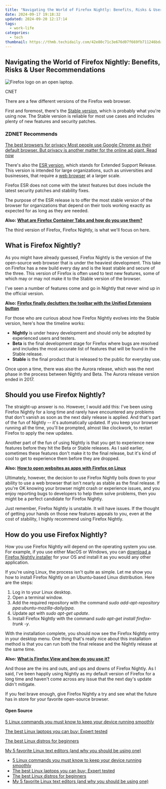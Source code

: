 ```yaml
---
title: "Navigating the World of Firefox Nightly: Benefits, Risks & User Recommendations"
date: 2024-09-17 19:18:32
updated: 2024-09-20 12:17:14
tags:
  - work-life
categories:
  - tech
thumbnail: https://thmb.techidaily.com/42e80c71c3e676d07f669fb711246bda708f83a958555a8cf5d9869ea65371d4.jpg
---
```


## Navigating the World of Firefox Nightly: Benefits, Risks & User Recommendations

![Firefox logo on an open laptop.](https://www.zdnet.com/a/img/resize/5a0e4b8d7ac8754095095e7d57e37358cf79cd45/2022/09/06/3810be5b-2bbb-4884-9e2c-659446ca42e3/mozilla-firefox.jpg?auto=webp&width=1280)

CNET

There are a few different versions of the Firefox web browser. 

First and foremost, there's the [Stable version](https://www.mozilla.org/en-US/firefox/new/), which is probably what you're using now. The Stable version is reliable for most use cases and includes plenty of new features and security patches.

### **ZDNET** Recommends

[The best browsers for privacy Most people use Google Chrome as their default browser. But privacy is another matter for the online ad giant.  Read now](https://www.zdnet.com/article/best-browser-for-privacy/)

There's also the [ESR version](https://www.mozilla.org/en-US/firefox/all/#product-desktop-esr), which stands for Extended Support Release. This version is intended for large organizations, such as universities and businesses, that require a [web browser](https://www.zdnet.com/home-and-office/work-life/no-browser-is-perfect-whats-a-user-to-do/) at a larger scale. 

Firefox ESR does not come with the latest features but does include the latest security patches and stability fixes. 

The purpose of the ESR release is to offer the most stable version of the browser for organizations that depend on their tools working exactly as expected for as long as they are needed.

**Also:** [**What are Firefox Container Tabs and how do you use them?**](https://www.zdnet.com/article/what-are-firefox-container-tabs-and-how-do-you-use-them/)

The third version of Firefox, Firefox Nightly, is what we'll focus on here.

## What is Firefox Nightly?

As you might have already guessed, Firefox Nightly is the version of the open-source web browser that is under the heaviest development. This take on Firefox has a new build every day and is the least stable and secure of the three. This version of Firefox is often used to test new features, some of which may or may not make it to the Stable version of the browser. 

I've seen a number of features come and go in Nightly that never wind up in the official version. 

**Also:** [**Firefox finally declutters the toolbar with the Unified Extensions button**](https://www.zdnet.com/article/firefox-finally-declutters-the-toolbar-with-the-unified-extensions-button/)

For those who are curious about how Firefox Nightly evolves into the Stable version, here's how the timeline works:

* **Nightly** is under heavy development and should only be adopted by experienced users and testers.
* **Beta** is the final development stage for Firefox where bugs are resolved and includes the most accurate list of features that will be found in the Stable release.
* **Stable** is the final product that is released to the public for everyday use.

Once upon a time, there was also the Aurora release, which was the next phase in the process between Nightly and Beta. The Aurora release version ended in 2017.

## Should you use Firefox Nightly?

The straight-up answer is no. However, I would add this: I've been using Firefox Nightly for a long time and rarely have encountered any problems that don't vanish as soon as the next daily release is applied. And that's part of the fun of Nightly -- it's automatically updated. If you keep your browser running all the time, you'll be prompted, almost like clockwork, to restart Firefox to apply the new updates. 

Another part of the fun of using Nightly is that you get to experience new features before they hit the Beta or Stable releases. As I said earlier, sometimes these features don't make it to the final release, but it's kind of cool to get to experience them before they are dropped.

**Also:** [**How to open websites as apps with Firefox on Linux**](https://www.zdnet.com/article/how-to-open-websites-as-apps-with-firefox-on-linux/)

Ultimately, however, the decision to use Firefox Nightly boils down to your ability to use a web browser that isn't nearly as stable as the final release. If you're OK knowing your browser might crash or experience issues, and you enjoy reporting bugs to developers to help them solve problems, then you might be a perfect candidate for Firefox Nightly. 

Just remember, Firefox Nightly is unstable. It will have issues. If the thought of getting your hands on those new features appeals to you, even at the cost of stability, I highly recommend using Firefox Nightly.

## How do you use Firefox Nightly?

How you use Firefox Nightly will depend on the operating system you use. For example, if you use either MacOS or Windows, you can [download a Firefox Nightly installer](https://www.mozilla.org/en-US/firefox/channel/desktop/) for your OS and install it as you would any other application. 

If you're using Linux, the process isn't quite as simple. Let me show you how to install Firefox Nightly on an Ubuntu-based Linux distribution. Here are the steps:

1. Log in to your Linux desktop.
2. Open a terminal window.
3. Add the required repository with the command _sudo add-apt-repository ppa:ubuntu-mozilla-daily/ppa_.
4. Update apt with _sudo apt-get update_.
5. Install Firefox Nightly with the command _sudo apt-get install firefox-trunk -y_.

With the installation complete, you should now see the Firefox Nightly entry in your desktop menu. One thing that's really nice about this installation method is that you can run both the final release and the Nightly release at the same time. 

**Also:** [**What is Firefox View and how do you use it?**](https://www.zdnet.com/article/what-is-firefox-view-and-how-do-you-use-it/)

And those are the ins and outs, and ups and downs of Firefox Nightly. As I said, I've been happily using Nightly as my default version of Firefox for a long time and haven't come across any issue that the next day's update didn't mitigate. 

If you feel brave enough, give Firefox Nightly a try and see what the future has in store for your favorite open-source browser.

#### Open Source

[5 Linux commands you must know to keep your device running smoothly](https://www.zdnet.com/article/5-linux-commands-you-must-know-to-keep-your-device-running-smoothly/ "5 Linux commands you must know to keep your device running smoothly")

[The best Linux laptops you can buy: Expert tested](https://www.zdnet.com/article/best-linux-laptop/ "The best Linux laptops you can buy: Expert tested")

[The best Linux distros for beginners](https://www.zdnet.com/article/best-linux-desktops-for-beginners/ "The best Linux distros for beginners")

[My 5 favorite Linux text editors (and why you should be using one)](https://www.zdnet.com/article/my-favorite-linux-text-editors-and-why-you-should-be-using-one/ "My 5 favorite Linux text editors (and why you should be using one)")

* [5 Linux commands you must know to keep your device running smoothly](https://www.zdnet.com/article/5-linux-commands-you-must-know-to-keep-your-device-running-smoothly/ "5 Linux commands you must know to keep your device running smoothly")
* [The best Linux laptops you can buy: Expert tested](https://www.zdnet.com/article/best-linux-laptop/ "The best Linux laptops you can buy: Expert tested")
* [The best Linux distros for beginners](https://www.zdnet.com/article/best-linux-desktops-for-beginners/ "The best Linux distros for beginners")
* [My 5 favorite Linux text editors (and why you should be using one)](https://www.zdnet.com/article/my-favorite-linux-text-editors-and-why-you-should-be-using-one/ "My 5 favorite Linux text editors (and why you should be using one)")

<ins class="adsbygoogle"
     style="display:block"
     data-ad-format="autorelaxed"
     data-ad-client="ca-pub-7571918770474297"
     data-ad-slot="1223367746"></ins>



<ins class="adsbygoogle"
     style="display:block"
     data-ad-client="ca-pub-7571918770474297"
     data-ad-slot="8358498916"
     data-ad-format="auto"
     data-full-width-responsive="true"></ins>
